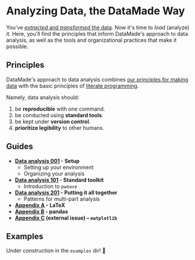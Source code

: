 # Analyzing Data, the DataMade Way

You've [_extracted_ and _transformed_ the data](https://github.com/datamade/data-making-guidelines).
Now it's time to _load_ (analyze) it. Here, you'll find the principles that
inform DataMade's approach to data analysis, as well as the tools and
organizational practices that make it possible.

## Principles

DataMade's approach to data analysis combines [our principles for making data](https://github.com/datamade/data-making-guidelines#basic-principles)
with the basic principles of [literate programming](https://en.wikipedia.org/wiki/Literate_programming).

Namely, data analysis should:

1. be **reproducible** with one command.
2. be conducted using **standard tools**.
3. be kept under **version control**.
4. **prioritize legibility** to other humans.

## Guides

- **[Data analysis 001](/001-setting-up.md) - Setup**
  - Setting up your environment
  - Organizing your analysis
- **[Data analysis 101](/101-intro-to-pweave.md) - Standard toolkit**
  - Introduction to `pweave`
- **[Data analysis 201](/201-multi-part-patterns.md) - Putting it all together**
  - Patterns for multi-part analysis
- **[Appendix A](/appendix_a-latex.md) - LaTeX**
- **[Appendix B](/appendix_b-pandas.md) - pandas**
- **[Appendix C](https://github.com/datamade/how-to/issues/34#issue-483477936) (external issue) – `matplotlib`**

## Examples

Under construction in the `examples` dir! 👷